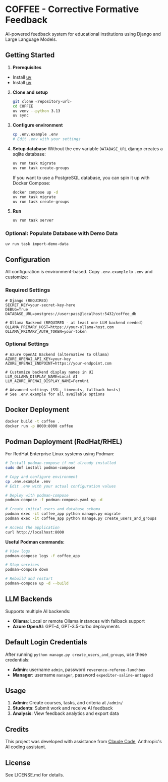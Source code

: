 # COFFEE - Corrective Formative Feedback

AI-powered feedback system for educational institutions using Django and Large Language Models.

## Getting Started

1. **Prerequisites**
- Install [uv](https://github.com/astral-sh/uv?tab=readme-ov-file#installation)
- Install [uv](https://github.com/astral-sh/uv?tab=readme-ov-file#installation)

2. **Clone and setup**
   ```bash
   git clone <repository-url>
   cd COFFEE
   uv venv --python 3.13
   uv sync
   ```

3. **Configure environment**
   ```bash
   cp .env.example .env
   # Edit .env with your settings
   ```

5. **Setup database**
   Without the env variable `DATABASE_URL` django creates a sqlite database:
   ```bash 
   uv run task migrate
   uv run task create-groups
   ```
   
   If you want to use a PostgreSQL database, you can spin it up with Docker Compose:
   ```bash
   docker compose up -d 
   uv run task migrate
   uv run task create-groups
   ```

6. **Run**
   ```bash
   uv run task server
   ```

### Optional: Populate Database with Demo Data

```bash
uv run task import-demo-data
```

## Configuration

All configuration is environment-based. Copy `.env.example` to `.env` and customize:

### Required Settings
```env
# Django (REQUIRED)
SECRET_KEY=your-secret-key-here  
DEBUG=True
DATABASE_URL=postgres://user:pass@localhost:5432/coffee_db

# Ollama Backend (REQUIRED - at least one LLM backend needed)
OLLAMA_PRIMARY_HOST=https://your-ollama-host.com
OLLAMA_PRIMARY_AUTH_TOKEN=your-token
```

### Optional Settings
```env
# Azure OpenAI Backend (alternative to Ollama)
AZURE_OPENAI_API_KEY=your-key
AZURE_OPENAI_ENDPOINT=https://your-endpoint.com

# Customize backend display names in UI
LLM_OLLAMA_DISPLAY_NAME=Local AI
LLM_AZURE_OPENAI_DISPLAY_NAME=FernUni

# Advanced settings (SSL, timeouts, fallback hosts)
# See .env.example for all available options
```

## Docker Deployment

```bash
docker build -t coffee .
docker run -p 8000:8000 coffee
```

## Podman Deployment (RedHat/RHEL)

For RedHat Enterprise Linux systems using Podman:

```bash
# Install podman-compose if not already installed
sudo dnf install podman-compose

# Copy and configure environment
cp .env.example .env
# Edit .env with your actual configuration values

# Deploy with podman-compose
podman-compose -f podman-compose.yaml up -d

# Create initial users and database schema
podman exec -it coffee_app python manage.py migrate
podman exec -it coffee_app python manage.py create_users_and_groups

# Access the application
curl http://localhost:8000
```

**Useful Podman commands:**
```bash
# View logs
podman-compose logs -f coffee_app

# Stop services
podman-compose down

# Rebuild and restart
podman-compose up -d --build
```

## LLM Backends

Supports multiple AI backends:
- **Ollama**: Local or remote Ollama instances with fallback support
- **Azure OpenAI**: GPT-4, GPT-3.5-turbo deployments

## Default Login Credentials

After running `python manage.py create_users_and_groups`, use these credentials:

- **Admin**: username `admin`, password `reverence-referee-lunchbox`
- **Manager**: username `manager`, password `expediter-saline-untapped`

## Usage

1. **Admin**: Create courses, tasks, and criteria at `/admin/`
2. **Students**: Submit work and receive AI feedback
3. **Analysis**: View feedback analytics and export data

## Credits

This project was developed with assistance from [Claude Code](https://claude.ai/code), Anthropic's AI coding assistant.

## License

See LICENSE.md for details.
